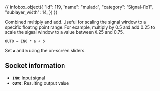{{ infobox_object({
	"id": 119,
	"name": "muladd",
	"category": "Signal-i1o1",
	"sublayer_width": 14,
}) }}

Combined multiply and add. Useful for scaling the signal window to a specific floating point range. For example, multiply by 0.5 and add 0.25 to scale the signal window to a value between 0.25 and 0.75.

`OUT0 = IN0 * a + b`

Set **`a`** and **`b`** using the on-screen sliders.

## Socket information
- **`IN0`**: Input signal
- **`OUT0`**: Resulting output value